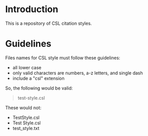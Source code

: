 # Introduction

This is a repository of CSL citation styles.

# Guidelines

Files names for CSL style must follow these guidelines:

* all lower case
* only valid characters are numbers, a-z letters, and single dash
* include a "csl" extension

So, the following would be valid:

> test-style.csl

These would not:

* TestStyle.csl
* Test Style.csl
* test_style.txt

